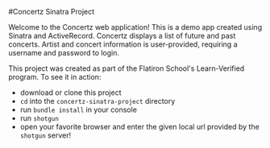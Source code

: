 #Concertz Sinatra Project

Welcome to the Concertz web application! This is a demo app created using Sinatra and ActiveRecord. Concertz displays a list of future and past concerts. Artist and concert information is user-provided, requiring a username and password to login. 

This project was created as part of the Flatiron School's Learn-Verified program. To see it in action:
- download or clone this project 
- `cd` into the `concertz-sinatra-project` directory 
- run `bundle install` in your console
- run `shotgun`
- open your favorite browser and enter the given local url provided by the `shotgun` server!
